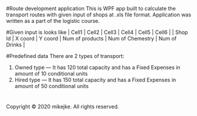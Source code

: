#Route development application
This is WPF app built to calculate the transport routes with given input of shops at .xls file format.
Application was written as a part of the logistic course.

#Given input is looks like 
| Cell1   | Cell2    | Cell3    | Cell4           | Cell5            | Cell6         |
| Shop Id | X coord  | Y coord  | Num of products | Num of Chemestry | Num of Drinks | 

#Predefined data
There are 2 types of transport: 
  1. Owned type — It has 120 total capacity and has a Fixed Expenses in amount of 10 conditional units
  2. Hired type — It has 150 total capacity and has a Fixed Expenses in amount of 50 conditional units
#

#
Copyright © 2020 mikejke. All rights reserved.
